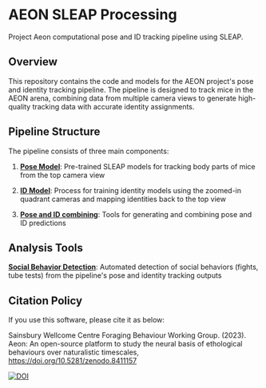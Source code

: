 # AEON SLEAP Processing

Project Aeon computational pose and ID tracking pipeline using SLEAP.

## Overview

This repository contains the code and models for the AEON project's pose and identity tracking pipeline. The pipeline is designed to track mice in the AEON arena, combining data from multiple camera views to generate high-quality tracking data with accurate identity assignments.

## Pipeline Structure

The pipeline consists of three main components:

1. [**Pose Model**](pose_model/README.md): Pre-trained SLEAP models for tracking body parts of mice from the top camera view

2. [**ID Model**](id_model/README.md): Process for training identity models using the zoomed-in quadrant cameras and mapping identities back to the top view

3. [**Pose and ID combining**](pose_id_combine/README.md): Tools for generating and combining pose and ID predictions

## Analysis Tools

[**Social Behavior Detection**](social_behavior_detection/README.md): Automated detection of social behaviors (fights, tube tests) from the pipeline's pose and identity tracking outputs

## Citation Policy

If you use this software, please cite it as below:

Sainsbury Wellcome Centre Foraging Behaviour Working Group. (2023). Aeon: An open-source platform to study the neural basis of ethological behaviours over naturalistic timescales,  https://doi.org/10.5281/zenodo.8411157

[![DOI](https://zenodo.org/badge/DOI/10.5281/zenodo.8411157.svg)](https://zenodo.org/doi/10.5281/zenodo.8411157)